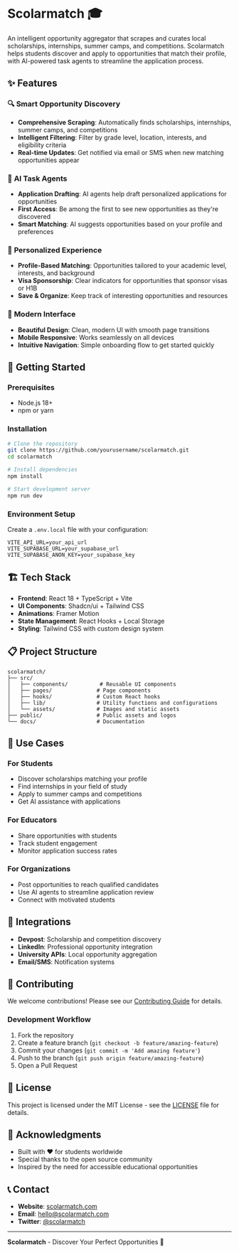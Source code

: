 # Scolarmatch 🎓

An intelligent opportunity aggregator that scrapes and curates local scholarships, internships, summer camps, and competitions. Scolarmatch helps students discover and apply to opportunities that match their profile, with AI-powered task agents to streamline the application process.

## ✨ Features

### 🔍 **Smart Opportunity Discovery**
- **Comprehensive Scraping**: Automatically finds scholarships, internships, summer camps, and competitions
- **Intelligent Filtering**: Filter by grade level, location, interests, and eligibility criteria
- **Real-time Updates**: Get notified via email or SMS when new matching opportunities appear

### 🤖 **AI Task Agents**
- **Application Drafting**: AI agents help draft personalized applications for opportunities
- **First Access**: Be among the first to see new opportunities as they're discovered
- **Smart Matching**: AI suggests opportunities based on your profile and preferences

### 🎯 **Personalized Experience**
- **Profile-Based Matching**: Opportunities tailored to your academic level, interests, and background
- **Visa Sponsorship**: Clear indicators for opportunities that sponsor visas or H1B
- **Save & Organize**: Keep track of interesting opportunities and resources

### 📱 **Modern Interface**
- **Beautiful Design**: Clean, modern UI with smooth page transitions
- **Mobile Responsive**: Works seamlessly on all devices
- **Intuitive Navigation**: Simple onboarding flow to get started quickly

## 🚀 Getting Started

### Prerequisites
- Node.js 18+ 
- npm or yarn

### Installation
```bash
# Clone the repository
git clone https://github.com/yourusername/scolarmatch.git
cd scolarmatch

# Install dependencies
npm install

# Start development server
npm run dev
```

### Environment Setup
Create a `.env.local` file with your configuration:
```env
VITE_API_URL=your_api_url
VITE_SUPABASE_URL=your_supabase_url
VITE_SUPABASE_ANON_KEY=your_supabase_key
```

## 🏗️ Tech Stack

- **Frontend**: React 18 + TypeScript + Vite
- **UI Components**: Shadcn/ui + Tailwind CSS
- **Animations**: Framer Motion
- **State Management**: React Hooks + Local Storage
- **Styling**: Tailwind CSS with custom design system

## 📋 Project Structure

```
scolarmatch/
├── src/
│   ├── components/          # Reusable UI components
│   ├── pages/              # Page components
│   ├── hooks/              # Custom React hooks
│   ├── lib/                # Utility functions and configurations
│   └── assets/             # Images and static assets
├── public/                 # Public assets and logos
└── docs/                   # Documentation
```

## 🎯 Use Cases

### For Students
- Discover scholarships matching your profile
- Find internships in your field of study
- Apply to summer camps and competitions
- Get AI assistance with applications

### For Educators
- Share opportunities with students
- Track student engagement
- Monitor application success rates

### For Organizations
- Post opportunities to reach qualified candidates
- Use AI agents to streamline application review
- Connect with motivated students

## 🔗 Integrations

- **Devpost**: Scholarship and competition discovery
- **LinkedIn**: Professional opportunity integration
- **University APIs**: Local opportunity aggregation
- **Email/SMS**: Notification systems

## 🤝 Contributing

We welcome contributions! Please see our [Contributing Guide](CONTRIBUTING.md) for details.

### Development Workflow
1. Fork the repository
2. Create a feature branch (`git checkout -b feature/amazing-feature`)
3. Commit your changes (`git commit -m 'Add amazing feature'`)
4. Push to the branch (`git push origin feature/amazing-feature`)
5. Open a Pull Request

## 📄 License

This project is licensed under the MIT License - see the [LICENSE](LICENSE) file for details.

## 🙏 Acknowledgments

- Built with ❤️ for students worldwide
- Special thanks to the open source community
- Inspired by the need for accessible educational opportunities

## 📞 Contact

- **Website**: [scolarmatch.com](https://scolarmatch.com)
- **Email**: hello@scolarmatch.com
- **Twitter**: [@scolarmatch](https://twitter.com/scolarmatch)

---

**Scolarmatch** - Discover Your Perfect Opportunities 🚀

